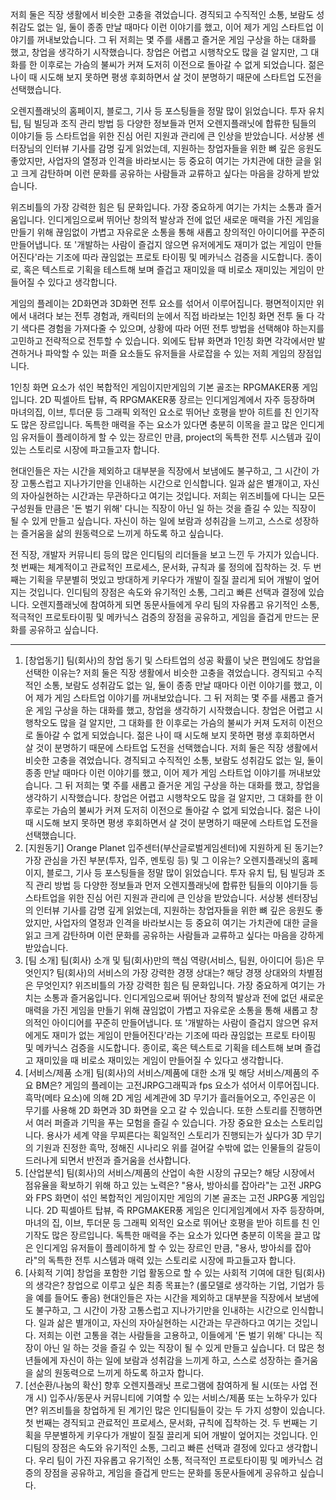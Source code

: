 ﻿저희 둘은 직장 생활에서 비슷한 고충을 겪었습니다. 경직되고 수직적인 소통, 보람도 성취감도 없는 일, 둘이 종종 만날 때마다 이런 이야기를 했고, 이어 제가 게임 스타트업 이야기를 꺼내보았습니다. 그 뒤 저희는 몇 주를 새롭고 즐거운 게임 구상을 하는 대화를 했고, 창업을 생각하기 시작했습니다. 창업은 어렵고 시행착오도 많을 걸 알지만, 그 대화를 한 이후로는 가슴의 불씨가 커져 도저히 이전으로 돌아갈 수 없게 되었습니다. 젊은 나이 때 시도해 보지 못하면 평생 후회하면서 살 것이 분명하기 때문에 스타트업 도전을 선택했습니다.

오렌지플래닛의 홈페이지, 블로그, 기사 등 포스팅들을 정말 많이 읽었습니다. 투자 유치 팁, 팀 빌딩과 조직 관리 방법 등 다양한 정보들과 먼저 오렌지플래닛에 합류한 팀들의 이야기들 등 스타트업을 위한 진심 어린 지원과 관리에 큰 인상을 받았습니다. 서상봉 센터장님의 인터뷰 기사를 감명 깊게 읽었는데, 지원하는 창업자들을 위한 뼈 깊은  응원도 좋았지만, 사업자의 열정과 인격을 바라보시는 등 중요히 여기는 가치관에 대한 글을 읽고 크게 감탄하며 이런 문화를 공유하는 사람들과 교류하고 싶다는 마음을 강하게 받았습니다.

위즈비틀의 가장 강력한 힘은 팀 문화입니다. 가장 중요하게 여기는 가치는 소통과 즐거움입니다. 인디게임으로써 뛰어난 창의적 발상과 전에 없던 새로운 매력을 가진 게임을 만들기 위해 끊임없이 가볍고 자유로운 소통을 통해 새롭고 창의적인 아이디어를 꾸준히 만들어냅니다. 또 '개발하는 사람이 즐겁지 않으면 유저에게도 재미가 없는 게임이 만들어진다'라는 기조에 따라 끊임없는 프로토 타이핑 및 메카닉스 검증을 시도합니다. 종이로, 혹은 텍스트로 기획을 테스트해 보며 즐겁고 재미있을 때 비로소 재미있는 게임이 만들어질 수 있다고 생각합니다.

게임의 플레이는 2D화면과 3D화면 전투 요소를 섞어서 이루어집니다. 평면적이지만 위에서 내려다 보는 전투 경험과, 캐릭터의 눈에서 직접 바라보는 1인칭 화면 전투 둘 다 각기 색다른 경험을 가져다줄 수 있으며, 상황에 따라 어떤 전투 방법을 선택해야 하는지를 고민하고 전략적으로 전투할 수 있습니다. 외에도 탑뷰 화면과 1인칭 화면 각각에서만 발견하거나 파악할 수 있는 퍼즐 요소들도 유저들을 사로잡을 수 있는 저희 게임의 장점입니다.

1인칭 화면 요소가 섞인 복합적인 게임이지만게임의 기본 골조는 RPGMAKER풍 게임입니다. 2D 픽셀아트 탑뷰, 즉 RPGMAKER풍 장르는 인디게임계에서 자주 등장하며 마녀의집, 이브, 투더문 등 그래픽 외적인 요소로 뛰어난 호평을 받아 히트를 친 인기작도 많은 장르입니다. 독특한 매력을 주는 요소가 있다면 충분히 이목을 끌고 많은 인디게임 유저들이 플레이하게 할 수 있는 장르인 만큼, project의 독특한 전투 시스템과 깊이있는 스토리로 시장에 파고들고자 합니다.

현대인들은 자는 시간을 제외하고 대부분을 직장에서 보냄에도 불구하고, 그 시간이 가장 고통스럽고 지나가기만을 인내하는 시간으로 인식합니다. 일과 삶은 별개이고, 자신의 자아실현하는 시간과는 무관하다고 여기는 것입니다. 저희는 위즈비틀에 다니는 모든 구성원들 만큼은 '돈 벌기 위해' 다니는 직장이 아닌 일 하는 것을 즐길 수 있는 직장이 될 수 있게 만들고 싶습니다. 자신이 하는 일에 보람과 성취감을 느끼고, 스스로 성장하는 즐거움을 삶의 원동력으로 느끼게 하도록 하고 싶습니다.

전 직장, 개발자 커뮤니티 등의 많은 인디팀의 리더들을 보고 느낀 두 가지가 있습니다. 첫 번째는 체계적이고 관료적인 프로세스, 문서화, 규칙과 룰 정의에 집착하는 것. 두 번째는 기획을 무분별히 멋있고 방대하게 키우다가 개발이 질질 끌리게 되어 개발이 엎어지는 것입니다. 인디팀의 장점은 속도와 유기적인 소통, 그리고 빠른 선택과 결정에 있습니다. 오렌지플래닛에 참여하게 되면 동문사들에게 우리 팀의 자유롭고 유기적인 소통, 적극적인 프로토타이핑 및 메카닉스 검증의 장점을 공유하고, 게임을 즐겁게 만드는 문화를 공유하고 싶습니다.

-------------
1. [창업동기] 팀(회사)의 창업 동기 및 스타트업의 성공 확률이 낮은 편임에도 창업을 선택한 이유는?
저희 둘은 직장 생활에서 비슷한 고충을 겪었습니다. 경직되고 수직적인 소통, 보람도 성취감도 없는 일, 둘이 종종 만날 때마다 이런 이야기를 했고, 이어 제가 게임 스타트업 이야기를 꺼내보았습니다. 그 뒤 저희는 몇 주를 새롭고 즐거운 게임 구상을 하는 대화를 했고, 창업을 생각하기 시작했습니다. 창업은 어렵고 시행착오도 많을 걸 알지만, 그 대화를 한 이후로는 가슴의 불씨가 커져 도저히 이전으로 돌아갈 수 없게 되었습니다. 젊은 나이 때 시도해 보지 못하면 평생 후회하면서 살 것이 분명하기 때문에 스타트업 도전을 선택했습니다.
   저희 둘은 직장 생활에서 비슷한 고충을 겪었습니다. 경직되고 수직적인 소통, 보람도 성취감도 없는 일, 둘이 종종 만날 때마다 이런 이야기를 했고, 이어 제가 게임 스타트업 이야기를 꺼내보았습니다. 그 뒤 저희는 몇 주를 새롭고 즐거운 게임 구상을 하는 대화를 했고, 창업을 생각하기 시작했습니다. 창업은 어렵고 시행착오도 많을 걸 알지만, 그 대화를 한 이후로는 가슴의 불씨가 커져 도저히 이전으로 돌아갈 수 없게 되었습니다. 젊은 나이 때 시도해 보지 못하면 평생 후회하면서 살 것이 분명하기 때문에 스타트업 도전을 선택했습니다.
2. [지원동기] Orange Planet 입주센터(부산글로벌게임센터)에 지원하게 된 동기는? 가장 관심을 가진 부분(투자, 입주, 멘토링 등) 및 그 이유는?
   오렌지플래닛의 홈페이지, 블로그, 기사 등 포스팅들을 정말 많이 읽었습니다. 투자 유치 팁, 팀 빌딩과 조직 관리 방법 등 다양한 정보들과 먼저 오렌지플래닛에 합류한 팀들의 이야기들 등 스타트업을 위한 진심 어린 지원과 관리에 큰 인상을 받았습니다. 서상봉 센터장님의 인터뷰 기사를 감명 깊게 읽었는데, 지원하는 창업자들을 위한 뼈 깊은  응원도 좋았지만, 사업자의 열정과 인격을 바라보시는 등 중요히 여기는 가치관에 대한 글을 읽고 크게 감탄하며 이런 문화를 공유하는 사람들과 교류하고 싶다는 마음을 강하게 받았습니다.
3. [팀 소개] 팀(회사) 소개 및 팀(회사)만의 핵심 역량(서비스, 팀원, 아이디어 등)은 무엇인지? 팀(회사)의 서비스의 가장 강력한 경쟁 상대는? 해당 경쟁 상대와의 차별점은 무엇인지?
   위즈비틀의 가장 강력한 힘은 팀 문화입니다. 가장 중요하게 여기는 가치는 소통과 즐거움입니다. 인디게임으로써 뛰어난 창의적 발상과 전에 없던 새로운 매력을 가진 게임을 만들기 위해 끊임없이 가볍고 자유로운 소통을 통해 새롭고 창의적인 아이디어를 꾸준히 만들어냅니다. 또 '개발하는 사람이 즐겁지 않으면 유저에게도 재미가 없는 게임이 만들어진다'라는 기조에 따라 끊임없는 프로토 타이핑 및 메카닉스 검증을 시도합니다. 종이로, 혹은 텍스트로 기획을 테스트해 보며 즐겁고 재미있을 때 비로소 재미있는 게임이 만들어질 수 있다고 생각합니다.
4. [서비스/제품 소개] 팀(회사)의 서비스/제품에 대한 소개 및 해당 서비스/제품의 주요 BM은?
   게임의 플레이는 고전JRPG그래픽과 fps 요소가 섞어서 이루어집니다. 흑막(메타 요소)에 의해 2D 게임 세계관에 3D 무기가 흘러들어오고, 주인공은 이 무기를 사용해 2D 화면과 3D 화면을 오고 갈 수 있습니다. 또한 스토리를 진행하면서 여러 퍼즐과 기믹을 푸는 모험을 즐길 수 있습니다. 가장 중요한 요소는 스토리입니다. 용사가 세계 약을 무찌른다는 획일적인 스토리가 진행되는가 싶다가 3D 무기의 기원과 진정한 흑막, 정해진 시나리오 위를 걸어갈 수밖에 없는 인물들의 갈등이 드러나게 되면서 반전과 즐거움을 선사합니다.
5. [산업분석] 팀(회사)의 서비스/제품의 산업이 속한 시장의 규모는? 해당 시장에서 점유율을 확보하기 위해 하고 있는 노력은?
   "용사, 방아쇠를 잡아라"는 고전 JRPG와 FPS 화면이 섞인 복합적인 게임이지만 게임의 기본 골조는 고전 JRPG풍 게임입니다. 2D 픽셀아트 탑뷰, 즉 RPGMAKER풍 게임은 인디게임계에서 자주 등장하며, 마녀의 집, 이브, 투더문 등 그래픽 외적인 요소로 뛰어난 호평을 받아 히트를 친 인기작도 많은 장르입니다. 독특한 매력을 주는 요소가 있다면 충분히 이목을 끌고 많은 인디게임 유저들이 플레이하게 할 수 있는 장르인 만큼, "용사, 방아쇠를 잡아라"의 독특한 전투 시스템과 매력 있는 스토리로 시장에 파고들고자 합니다.
6. [사회적 기여] 창업을 포함한 기업 활동으로 할 수 있는 사회적 기여에 대한 팀(회사)의 생각은? 창업으로 이루고 싶은 최종 목표는? (롤모델로 생각하는 기업, 기업가 등을 예를 들어도 좋음)
   현대인들은 자는 시간을 제외하고 대부분을 직장에서 보냄에도 불구하고, 그 시간이 가장 고통스럽고 지나가기만을 인내하는 시간으로 인식합니다. 일과 삶은 별개이고, 자신의 자아실현하는 시간과는 무관하다고 여기는 것입니다. 저희는 이런 고통을 겪는 사람들을 고용하고, 이들에게 '돈 벌기 위해' 다니는 직장이 아닌 일 하는 것을 즐길 수 있는 직장이 될 수 있게 만들고 싶습니다. 더 많은 청년들에게 자신이 하는 일에 보람과 성취감을 느끼게 하고, 스스로 성장하는 즐거움을 삶의 원동력으로 느끼게 하도록 하고자 합니다.
7. [선순환/나눔의 확산] 향후 오렌지플래닛 프로그램에 참여하게 될 시(또는 사업 전개 시) 입주사/동문사 커뮤니티에 기여할 수 있는 서비스/제품 또는 노하우가 있다면?
   위즈비틀을 창업하게 된 계기인 많은 인디팀들이 갖는 두 가지 성향이 있습니다. 첫 번째는 경직되고 관료적인 프로세스, 문서화, 규칙에 집착하는 것. 두 번째는 기획을 무분별하게 키우다가 개발이 질질 끌리게 되어 개발이 엎어지는 것입니다. 인디팀의 장점은 속도와 유기적인 소통, 그리고 빠른 선택과 결정에 있다고 생각합니다. 우리 팀이 가진 자유롭고 유기적인 소통, 적극적인 프로토타이핑 및 메카닉스 검증의 장점을 공유하고, 게임을 즐겁게 만드는 문화를 동문사들에게 공유하고 싶습니다.
